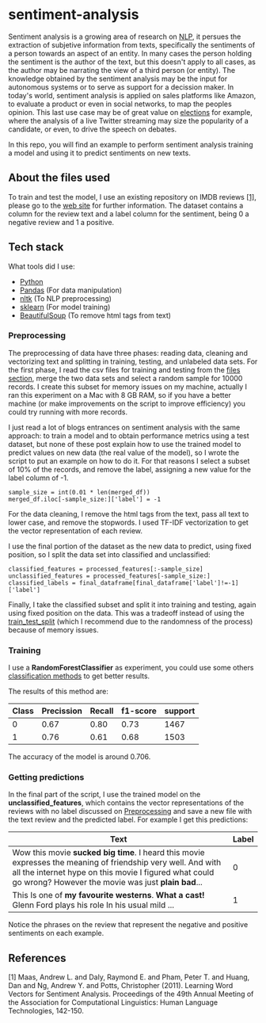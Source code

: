 # sentiment-analysis

Sentiment analysis is a growing area of research on [NLP](https://nlp.stanford.edu/), it persues the extraction of subjetive information from texts, specifically the sentiments of a person towards an aspect of an entity. In many cases the person holding the sentiment is the author of the text, but this doesn't apply to all cases, as the author may be narrating the view of a third person (or entity). The knowledge obtained by the sentiment analysis may be the input for autonomous systems or to serve as support for a decission maker. In today's world, sentiment analysis is applied on sales platforms like Amazon, to evaluate a product or even in social networks, to map the peoples opinion. This last use case may be of great value on [elections](https://www.theatlantic.com/technology/archive/2020/04/how-facebooks-ad-technology-helps-trump-win/606403/) for example, where the analysis of a live Twitter streaming may size the popularity of a candidate, or even, to drive the speech on debates.

In this repo, you will find an example to perform sentiment analysis training a model and using it to predict sentiments on new texts.

## About the files used

To train and test the model, I use an existing repository on IMDB reviews [[1]](#1), please go to the [web site](http://ai.stanford.edu/~amaas/data/sentiment/) for further information. The dataset contains a column for the review text and a label column for the sentiment, being 0 a negative review and 1 a positive.

## Tech stack

What tools did I use:

* [Python](https://www.python.org/downloads/release/python-383/)
* [Pandas](https://pandas.pydata.org/) (For data manipulation)
* [nltk](https://www.nltk.org/) (To NLP preprocessing)
* [sklearn](https://scikit-learn.org/stable/) (For model training)
* [BeautifulSoup](https://www.crummy.com/software/BeautifulSoup/) (To remove html tags from text)

### Preprocessing

The preprocessing of data have three phases: reading data, cleaning and vectorizing text and
splitting in training, testing, and unlabeled data sets. For the first phase, I read the csv files for training and testing from the [files section](#about-the-files-used), merge the two data sets and select a random sample for 10000 records. I create this subset for memory issues on my machine, actually I ran this experiment on a Mac with 8 GB RAM, so if you have a better machine (or make improvements on the script to improve efficiency) you could try running with more records.

I just read a lot of blogs entrances on sentiment analysis with the same approach: to train a model and to obtain performance metrics using a test dataset, but none of these post explain how to use the trained model to predict values on new data (the real value of the model), so I wrote the script to put an example on how to do it. For that reasons I select a subset of 10% of the records, and remove the label, assigning a new value for the label column of -1.

```
sample_size = int(0.01 * len(merged_df))
merged_df.iloc[-sample_size:]['label'] = -1
```

For the data cleaning, I remove the html tags from the text, pass all text to lower case, and remove the stopwords. I used TF-IDF vectorization to get the vector representation of each review.

I use the final portion of the dataset as the new data to predict, using fixed position, so I split the data set into classified and unclassified:

```
classified_features = processed_features[:-sample_size]
unclassified_features = processed_features[-sample_size:]
classified_labels = final_dataframe[final_dataframe['label']!=-1]['label']
```

Finally, I take the classified subset and split it into training and testing, again using fixed position on the data. This was a tradeoff instead of using the [train_test_split](https://scikit-learn.org/stable/modules/generated/sklearn.model_selection.train_test_split.html) (which I recommend due to the randomness of the process) because of memory issues.

### Training

I use a **RandomForestClassifier** as experiment, you could use some others [classification methods](https://scikit-learn.org/stable/modules/classes.html#module-sklearn.ensemble) to get better results.

The results of this method are:

| Class  | Precission | Recall | f1-score | support |
| ---|------|------|------|------|
| 0  | 0.67 | 0.80 | 0.73 | 1467 |
| 1  | 0.76 | 0.61 | 0.68 | 1503 |

The accuracy of the model is around 0.706.

### Getting predictions

In the final part of the script, I use the trained model on the **unclassified_features**, which contains the vector representations of the reviews with no label discussed on [Preprocessing](#preprocessing) and save a new file with the text review and the predicted label. For example I get this predictions:

| Text | Label |
|------|-------|
|Wow this movie **sucked big time**. I heard this movie expresses the meaning of friendship very well. And with all the internet hype on this movie I figured what could go wrong? However the movie was just **plain bad**... | 0 |
|This Is one of **my favourite westerns**. **What a cast!** Glenn Ford plays his role In his usual mild ... | 1 |

Notice the phrases on the review that represent the negative and positive sentiments on each example.

## References
<a id="1">[1]</a> 
Maas, Andrew L.  and  Daly, Raymond E.  and  Pham, Peter T.  and  Huang, Dan  and  Ng, Andrew Y.  and  Potts, Christopher (2011).
Learning Word Vectors for Sentiment Analysis. 
Proceedings of the 49th Annual Meeting of the Association for Computational Linguistics: Human Language Technologies, 142-150.